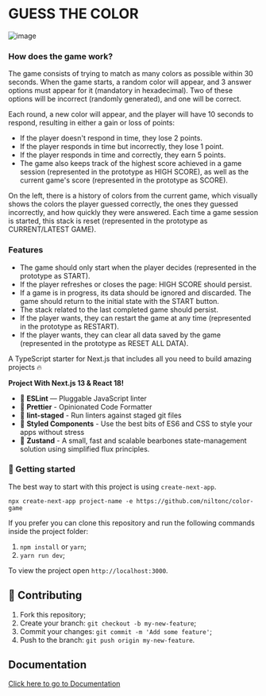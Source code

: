 # GUESS THE COLOR

![image](./.github/initial.gif)

### How does the game work?

The game consists of trying to match as many colors as possible within 30 seconds. When the game starts, a random color will appear, and 3 answer options must appear for it (mandatory in hexadecimal). Two of these options will be incorrect (randomly generated), and one will be correct.

Each round, a new color will appear, and the player will have 10 seconds to respond, resulting in either a gain or loss of points:

- If the player doesn't respond in time, they lose 2 points.
- If the player responds in time but incorrectly, they lose 1 point.
- If the player responds in time and correctly, they earn 5 points.
- The game also keeps track of the highest score achieved in a game session (represented in the prototype as HIGH SCORE), as well as the current game's score (represented in the prototype as SCORE).

On the left, there is a history of colors from the current game, which visually shows the colors the player guessed correctly, the ones they guessed incorrectly, and how quickly they were answered. Each time a game session is started, this stack is reset (represented in the prototype as CURRENT/LATEST GAME).

### Features

- The game should only start when the player decides (represented in the prototype as START).
- If the player refreshes or closes the page:
  HIGH SCORE should persist.
- If a game is in progress, its data should be ignored and discarded. The game should return to the initial state with the START button.
- The stack related to the last completed game should persist.
- If the player wants, they can restart the game at any time (represented in the prototype as RESTART).
- If the player wants, they can clear all data saved by the game (represented in the prototype as RESET ALL DATA).

A TypeScript starter for Next.js that includes all you need to build amazing projects 🔥

**Project With Next.js 13 & React 18!**

- 📏 **ESLint** — Pluggable JavaScript linter
- 💖 **Prettier** - Opinionated Code Formatter
- 🚫 **lint-staged** - Run linters against staged git files
- 💅 **Styled Components** - Use the best bits of ES6 and CSS to style your apps without stress
- 🚥 **Zustand** - A small, fast and scalable bearbones state-management solution using simplified flux principles.

### 🚀 Getting started

The best way to start with this project is using `create-next-app`.

```
npx create-next-app project-name -e https://github.com/niltonc/color-game
```

If you prefer you can clone this repository and run the following commands inside the project folder:

1. `npm install` or `yarn`;
2. `yarn run dev`;

To view the project open `http://localhost:3000`.

## 🤝 Contributing

1. Fork this repository;
2. Create your branch: `git checkout -b my-new-feature`;
3. Commit your changes: `git commit -m 'Add some feature'`;
4. Push to the branch: `git push origin my-new-feature`.

## Documentation

[Click here to go to Documentation](./.github/Documentation.md)
